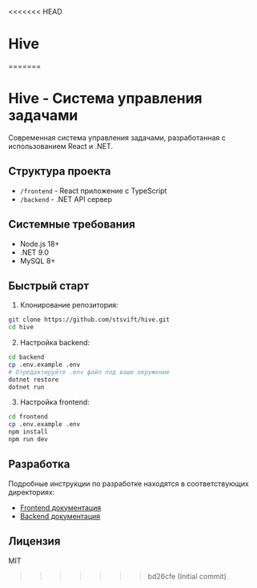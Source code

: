 <<<<<<< HEAD
# Hive
=======
# Hive - Система управления задачами

Современная система управления задачами, разработанная с использованием React и .NET.

## Структура проекта

- `/frontend` - React приложение с TypeScript
- `/backend` - .NET API сервер

## Системные требования

- Node.js 18+
- .NET 9.0
- MySQL 8+

## Быстрый старт

1. Клонирование репозитория:
```bash
git clone https://github.com/stsvift/hive.git
cd hive
```

2. Настройка backend:
```bash
cd backend
cp .env.example .env
# Отредактируйте .env файл под ваше окружение
dotnet restore
dotnet run
```

3. Настройка frontend:
```bash
cd frontend
cp .env.example .env
npm install
npm run dev
```

## Разработка

Подробные инструкции по разработке находятся в соответствующих директориях:
- [Frontend документация](./frontend/README.md)
- [Backend документация](./backend/README.md)

## Лицензия

MIT
>>>>>>> bd26cfe (Initial commit)
